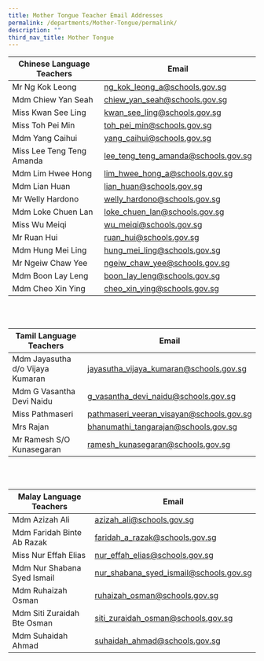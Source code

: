 ```yaml
---
title: Mother Tongue Teacher Email Addresses
permalink: /departments/Mother-Tongue/permalink/
description: ""
third_nav_title: Mother Tongue
---
```

| Chinese Language Teachers | Email |
| -------- | -------- |
| Mr Ng Kok Leong | [ng_kok_leong_a@schools.gov.sg](ng_kok_leong_a@schools.gov.sg)
| Mdm Chiew Yan Seah | [chiew_yan_seah@schools.gov.sg](chiew_yan_seah@schools.gov.sg)
| Miss Kwan See Ling | [kwan_see_ling@schools.gov.sg](kwan_see_ling@schools.gov.sg)
| Miss Toh Pei Min | [toh_pei_min@schools.gov.sg](toh_pei_min@schools.gov.sg)
| Mdm Yang Caihui | [yang_caihui@schools.gov.sg](yang_caihui@schools.gov.sg)
| Miss Lee Teng Teng Amanda | [lee_teng_teng_amanda@schools.gov.sg](lee_teng_teng_amanda@schools.gov.sg)
| Mdm Lim Hwee Hong | [lim_hwee_hong_a@schools.gov.sg](lim_hwee_hong_a@schools.gov.sg)
| Mdm Lian Huan | [lian_huan@schools.gov.sg](lian_huan@schools.gov.sg)
| Mr Welly Hardono | [welly_hardono@schools.gov.sg](welly_hardono@schools.gov.sg)
| Mdm Loke Chuen Lan | [loke_chuen_lan@schools.gov.sg](loke_chuen_lan@schools.gov.sg)
| Miss Wu Meiqi | [wu_meiqi@schools.gov.sg](wu_meiqi@schools.gov.sg)
| Mr Ruan Hui | [ruan_hui@schools.gov.sg](ruan_hui@schools.gov.sg)
| Mdm Hung Mei Ling | [hung_mei_ling@schools.gov.sg](hung_mei_ling@schools.gov.sg)
| Mr Ngeiw Chaw Yee | [ngeiw_chaw_yee@schools.gov.sg](ngeiw_chaw_yee@schools.gov.sg)
| Mdm Boon Lay Leng | [boon_lay_leng@schools.gov.sg](boon_lay_leng@schools.gov.sg)
| Mdm Cheo Xin Ying | [cheo_xin_ying@schools.gov.sg](cheo_xin_ying@schools.gov.sg)

<br>
<br>


| Tamil Language Teachers | Email |
| -------- | -------- |
| Mdm Jayasutha d/o Vijaya Kumaran | [jayasutha_vijaya_kumaran@schools.gov.sg](jayasutha_vijaya_kumaran@schools.gov.sg)
| Mdm G Vasantha Devi Naidu | [g_vasantha_devi_naidu@schools.gov.sg](g_vasantha_devi_naidu@schools.gov.sg)
| Miss Pathmaseri | [pathmaseri_veeran_visayan@schools.gov.sg](pathmaseri_veeran_visayan@schools.gov.sg)
| Mrs Rajan | [bhanumathi_tangarajan@schools.gov.sg](bhanumathi_tangarajan@schools.gov.sg)
| Mr Ramesh S/O Kunasegaran | [ramesh_kunasegaran@schools.gov.sg](ramesh_kunasegaran@schools.gov.sg)

<br>
<br>


| Malay Language Teachers | Email |
| -------- | -------- |
| Mdm Azizah Ali | [azizah_ali@schools.gov.sg](azizah_ali@schools.gov.sg)
| Mdm Faridah Binte Ab Razak | [faridah_a_razak@schools.gov.sg](faridah_a_razak@schools.gov.sg)
| Miss Nur Effah Elias | [nur_effah_elias@schools.gov.sg](nur_effah_elias@schools.gov.sg)
| Mdm Nur Shabana Syed Ismail | [nur_shabana_syed_ismail@schools.gov.sg](nur_shabana_syed_ismail@schools.gov.sg)
| Mdm Ruhaizah Osman | [ruhaizah_osman@schools.gov.sg](ruhaizah_osman@schools.gov.sg)
| Mdm Siti Zuraidah Bte Osman | [siti_zuraidah_osman@schools.gov.sg](siti_zuraidah_osman@schools.gov.sg)
| Mdm Suhaidah Ahmad | [suhaidah_ahmad@schools.gov.sg](suhaidah_ahmad@schools.gov.sg)